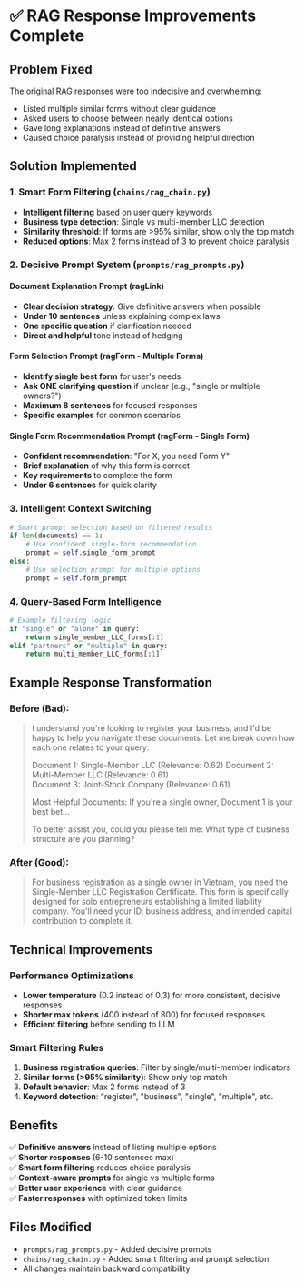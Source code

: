 # ✅ RAG Response Improvements Complete

## Problem Fixed
The original RAG responses were too indecisive and overwhelming:
- Listed multiple similar forms without clear guidance
- Asked users to choose between nearly identical options
- Gave long explanations instead of definitive answers
- Caused choice paralysis instead of providing helpful direction

## Solution Implemented

### 1. **Smart Form Filtering** (`chains/rag_chain.py`)
- **Intelligent filtering** based on user query keywords
- **Business type detection**: Single vs multi-member LLC detection
- **Similarity threshold**: If forms are >95% similar, show only the top match
- **Reduced options**: Max 2 forms instead of 3 to prevent choice paralysis

### 2. **Decisive Prompt System** (`prompts/rag_prompts.py`)

#### **Document Explanation Prompt (ragLink)**
- **Clear decision strategy**: Give definitive answers when possible
- **Under 10 sentences** unless explaining complex laws
- **One specific question** if clarification needed
- **Direct and helpful** tone instead of hedging

#### **Form Selection Prompt (ragForm - Multiple Forms)**
- **Identify single best form** for user's needs
- **Ask ONE clarifying question** if unclear (e.g., "single or multiple owners?")
- **Maximum 8 sentences** for focused responses
- **Specific examples** for common scenarios

#### **Single Form Recommendation Prompt (ragForm - Single Form)**
- **Confident recommendation**: "For X, you need Form Y"
- **Brief explanation** of why this form is correct
- **Key requirements** to complete the form
- **Under 6 sentences** for quick clarity

### 3. **Intelligent Context Switching**
```python
# Smart prompt selection based on filtered results
if len(documents) == 1:
    # Use confident single-form recommendation
    prompt = self.single_form_prompt
else:
    # Use selection prompt for multiple options
    prompt = self.form_prompt
```

### 4. **Query-Based Form Intelligence**
```python
# Example filtering logic
if "single" or "alone" in query:
    return single_member_LLC_forms[:1]
elif "partners" or "multiple" in query:
    return multi_member_LLC_forms[:1]
```

## Example Response Transformation

### Before (Bad):
> I understand you're looking to register your business, and I'd be happy to help you navigate these documents. Let me break down how each one relates to your query:
> 
> Document 1: Single-Member LLC (Relevance: 0.62)
> Document 2: Multi-Member LLC (Relevance: 0.61)  
> Document 3: Joint-Stock Company (Relevance: 0.61)
> 
> Most Helpful Documents: If you're a single owner, Document 1 is your best bet...
> 
> To better assist you, could you please tell me: What type of business structure are you planning?

### After (Good):
> For business registration as a single owner in Vietnam, you need the Single-Member LLC Registration Certificate. This form is specifically designed for solo entrepreneurs establishing a limited liability company. You'll need your ID, business address, and intended capital contribution to complete it.

## Technical Improvements

### Performance Optimizations
- **Lower temperature** (0.2 instead of 0.3) for more consistent, decisive responses
- **Shorter max tokens** (400 instead of 800) for focused responses
- **Efficient filtering** before sending to LLM

### Smart Filtering Rules
1. **Business registration queries**: Filter by single/multi-member indicators
2. **Similar forms (>95% similarity)**: Show only top match
3. **Default behavior**: Max 2 forms instead of 3
4. **Keyword detection**: "register", "business", "single", "multiple", etc.

## Benefits

✅ **Definitive answers** instead of listing multiple options  
✅ **Shorter responses** (6-10 sentences max)  
✅ **Smart form filtering** reduces choice paralysis  
✅ **Context-aware prompts** for single vs multiple forms  
✅ **Better user experience** with clear guidance  
✅ **Faster responses** with optimized token limits  

## Files Modified
- `prompts/rag_prompts.py` - Added decisive prompts
- `chains/rag_chain.py` - Added smart filtering and prompt selection
- All changes maintain backward compatibility